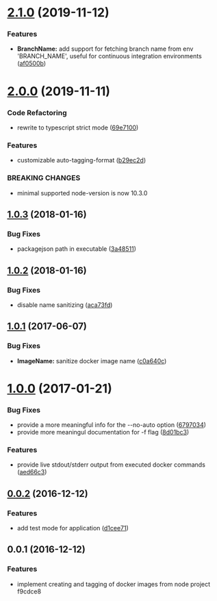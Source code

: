 # [2.1.0](https://github.com/hellivan/docker-snapshot-image/compare/v2.0.0...v2.1.0) (2019-11-12)


### Features

* **BranchName:** add support for fetching branch name from env 'BRANCH_NAME', useful for continuous integration environments ([af0500b](https://github.com/hellivan/docker-snapshot-image/commit/af0500b1af5ed547f944600e924fe79d88d37a6e))



# [2.0.0](https://github.com/hellivan/docker-snapshot-image/compare/v1.0.3...v2.0.0) (2019-11-11)


### Code Refactoring

* rewrite to typescript strict mode ([69e7100](https://github.com/hellivan/docker-snapshot-image/commit/69e7100331be5a70f712847429bf8f28faf85be8))


### Features

* customizable auto-tagging-format ([b29ec2d](https://github.com/hellivan/docker-snapshot-image/commit/b29ec2df72cdf104e822bf0c63571734cbdc8e2d))


### BREAKING CHANGES

* minimal supported node-version is now 10.3.0



<a name="1.0.3"></a>
## [1.0.3](https://github.com/hellivan/docker-snapshot-image/compare/v1.0.2...v1.0.3) (2018-01-16)


### Bug Fixes

* packagejson path in executable ([3a48511](https://github.com/hellivan/docker-snapshot-image/commit/3a48511))



<a name="1.0.2"></a>
## [1.0.2](https://github.com/hellivan/docker-snapshot-image/compare/v1.0.1...v1.0.2) (2018-01-16)


### Bug Fixes

* disable name sanitizing ([aca73fd](https://github.com/hellivan/docker-snapshot-image/commit/aca73fd))



<a name="1.0.1"></a>
## [1.0.1](https://github.com/hellivan/docker-snapshot-image/compare/v1.0.0...v1.0.1) (2017-06-07)


### Bug Fixes

* **ImageName:** sanitize docker image name ([c0a640c](https://github.com/hellivan/docker-snapshot-image/commit/c0a640c))



<a name="1.0.0"></a>
# [1.0.0](https://github.com/hellivan/docker-snapshot-image/compare/v0.0.2...v1.0.0) (2017-01-21)


### Bug Fixes

* provide a more meaningful info for the --no-auto option ([6797034](https://github.com/hellivan/docker-snapshot-image/commit/6797034))
* provide more meaningul documentation for -f flag ([8d01bc3](https://github.com/hellivan/docker-snapshot-image/commit/8d01bc3))


### Features

* provide live stdout/stderr output from executed docker commands ([aed66c3](https://github.com/hellivan/docker-snapshot-image/commit/aed66c3))



<a name="0.0.2"></a>
## [0.0.2](https://github.com/hellivan/docker-snapshot-image/compare/v0.0.1...v0.0.2) (2016-12-12)


### Features

* add test mode for application ([d1cee71](https://github.com/hellivan/docker-snapshot-image/commit/d1cee71))



<a name="0.0.1"></a>
## 0.0.1 (2016-12-12)


### Features

* implement creating and tagging of docker images from node project f9cdce8



